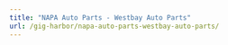 ```yaml
---
title: "NAPA Auto Parts - Westbay Auto Parts"
url: /gig-harbor/napa-auto-parts-westbay-auto-parts/
---
```

